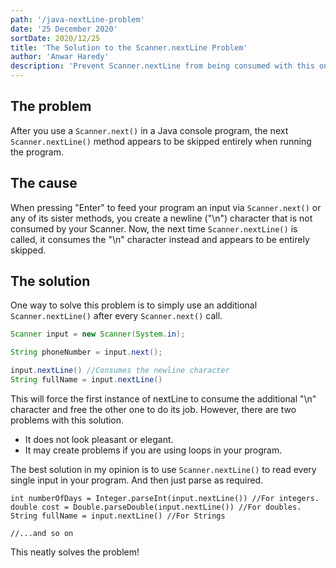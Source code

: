 ```yaml
---
path: '/java-nextLine-problem'
date: '25 December 2020'
sortDate: 2020/12/25
title: 'The Solution to the Scanner.nextLine Problem'
author: 'Anwar Haredy'
description: 'Prevent Scanner.nextLine from being consumed with this one simple trick!'
---
```

<h2>The problem</h2>


After you use a `Scanner.next()` in a Java console program, the next `Scanner.nextLine()` method appears to be skipped entirely when running the program.


<h2>The cause</h2>

When pressing "Enter" to feed your program an input via `Scanner.next()` or any of its sister methods, you create a newline ("\n") character that is not consumed by your Scanner.
Now, the next time `Scanner.nextLine()` is called, it consumes the "\n" character instead and appears to be entirely skipped.

<h2>The solution</h2>

One way to solve this problem is to simply use an additional `Scanner.nextLine()` after every `Scanner.next()` call.

```java
Scanner input = new Scanner(System.in);

String phoneNumber = input.next();

input.nextLine() //Consumes the newline character
String fullName = input.nextLine()
```

This will force the first instance of nextLine to consume the additional
"\n" character and free the other one to do its job. However, there are two problems with this solution.

* It does not look pleasant or elegant.
* It may create problems if you are using loops in your program.

The best solution in my opinion is to use `Scanner.nextLine()` to read every single input in your program. And then just parse as required.

```java{numberLines: true}
int numberOfDays = Integer.parseInt(input.nextLine()) //For integers.
double cost = Double.parseDouble(input.nextLine()) //For doubles.
String fullName = input.nextLine() //For Strings

//...and so on
```

This neatly solves the problem!
